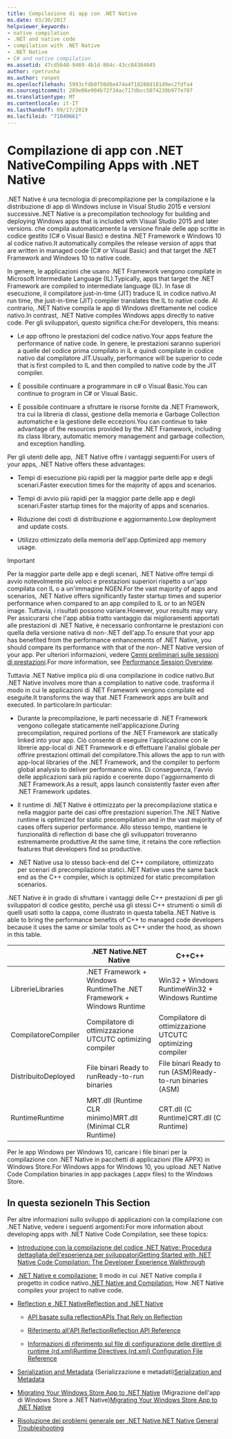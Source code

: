 ```yaml
---
title: Compilazione di app con .NET Native
ms.date: 03/30/2017
helpviewer_keywords:
- native compilation
- .NET and native code
- compilation with .NET Native
- .NET Native
- C# and native compilation
ms.assetid: 47cd5648-9469-4b1d-804c-43cc04384045
author: rpetrusha
ms.author: ronpet
ms.openlocfilehash: 5993cfdb0f50d8e474a4f18280d181d9ec2fdfa4
ms.sourcegitcommit: 289e06e904b72f34ac717dbcc5074239b977e707
ms.translationtype: MT
ms.contentlocale: it-IT
ms.lasthandoff: 09/17/2019
ms.locfileid: "71049661"
---
```

# <a name="compiling-apps-with-net-native"></a><span data-ttu-id="cbf81-102">Compilazione di app con .NET Native</span><span class="sxs-lookup"><span data-stu-id="cbf81-102">Compiling Apps with .NET Native</span></span>

<span data-ttu-id="cbf81-103">.NET Native è una tecnologia di precompilazione per la compilazione e la distribuzione di app di Windows incluse in Visual Studio 2015 e versioni successive.</span><span class="sxs-lookup"><span data-stu-id="cbf81-103">.NET Native is a precompilation technology for building and deploying Windows apps that is included with Visual Studio 2015 and later versions.</span></span> <span data-ttu-id="cbf81-104">che compila automaticamente la versione finale delle app scritte in codice gestito (C# o Visual Basic) e destina .NET Framework e Windows 10 al codice nativo.</span><span class="sxs-lookup"><span data-stu-id="cbf81-104">It automatically compiles the release version of apps that are written in managed code (C# or Visual Basic) and that target the .NET Framework and Windows 10 to native code.</span></span>

<span data-ttu-id="cbf81-105">In genere, le applicazioni che usano .NET Framework vengono compilate in Microsoft Intermediate Language (IL).</span><span class="sxs-lookup"><span data-stu-id="cbf81-105">Typically, apps that target the .NET Framework are compiled to intermediate language (IL).</span></span> <span data-ttu-id="cbf81-106">In fase di esecuzione, il compilatore just-in-time (JIT) traduce IL in codice nativo.</span><span class="sxs-lookup"><span data-stu-id="cbf81-106">At run time, the just-in-time (JIT) compiler translates the IL to native code.</span></span> <span data-ttu-id="cbf81-107">Al contrario, .NET Native compila le app di Windows direttamente nel codice nativo.</span><span class="sxs-lookup"><span data-stu-id="cbf81-107">In contrast, .NET Native compiles Windows apps directly to native code.</span></span> <span data-ttu-id="cbf81-108">Per gli sviluppatori, questo significa che:</span><span class="sxs-lookup"><span data-stu-id="cbf81-108">For developers, this means:</span></span>

- <span data-ttu-id="cbf81-109">Le app offrono le prestazioni del codice nativo.</span><span class="sxs-lookup"><span data-stu-id="cbf81-109">Your apps feature the performance of native code.</span></span> <span data-ttu-id="cbf81-110">In genere, le prestazioni saranno superiori a quelle del codice prima compilato in IL e quindi compilate in codice nativo dal compilatore JIT.</span><span class="sxs-lookup"><span data-stu-id="cbf81-110">Usually, performance will be superior to code that is first compiled to IL and then compiled to native code by the JIT compiler.</span></span>

- <span data-ttu-id="cbf81-111">È possibile continuare a programmare in c# o Visual Basic.</span><span class="sxs-lookup"><span data-stu-id="cbf81-111">You can continue to program in C# or Visual Basic.</span></span>

- <span data-ttu-id="cbf81-112">È possibile continuare a sfruttare le risorse fornite da .NET Framework, tra cui la libreria di classi, gestione della memoria e Garbage Collection automatiche e la gestione delle eccezioni.</span><span class="sxs-lookup"><span data-stu-id="cbf81-112">You can continue to take advantage of the resources provided by the .NET Framework, including its class library, automatic memory management and garbage collection, and exception handling.</span></span>

<span data-ttu-id="cbf81-113">Per gli utenti delle app, .NET Native offre i vantaggi seguenti:</span><span class="sxs-lookup"><span data-stu-id="cbf81-113">For users of your apps, .NET Native offers these advantages:</span></span>

- <span data-ttu-id="cbf81-114">Tempi di esecuzione più rapidi per la maggior parte delle app e degli scenari.</span><span class="sxs-lookup"><span data-stu-id="cbf81-114">Faster execution times for the majority of apps and scenarios.</span></span>

- <span data-ttu-id="cbf81-115">Tempi di avvio più rapidi per la maggior parte delle app e degli scenari.</span><span class="sxs-lookup"><span data-stu-id="cbf81-115">Faster startup times for the majority of apps and scenarios.</span></span>

- <span data-ttu-id="cbf81-116">Riduzione dei costi di distribuzione e aggiornamento.</span><span class="sxs-lookup"><span data-stu-id="cbf81-116">Low deployment and update costs.</span></span>

- <span data-ttu-id="cbf81-117">Utilizzo ottimizzato della memoria dell'app.</span><span class="sxs-lookup"><span data-stu-id="cbf81-117">Optimized app memory usage.</span></span>

> [!IMPORTANT]
> <span data-ttu-id="cbf81-118">Per la maggior parte delle app e degli scenari, .NET Native offre tempi di avvio notevolmente più veloci e prestazioni superiori rispetto a un'app compilata con IL o a un'immagine NGEN.</span><span class="sxs-lookup"><span data-stu-id="cbf81-118">For the vast majority of apps and scenarios, .NET Native offers significantly faster startup times and superior performance when compared to an app compiled to IL or to an NGEN image.</span></span> <span data-ttu-id="cbf81-119">Tuttavia, i risultati possono variare.</span><span class="sxs-lookup"><span data-stu-id="cbf81-119">However, your results may vary.</span></span> <span data-ttu-id="cbf81-120">Per assicurarsi che l'app abbia tratto vantaggio dai miglioramenti apportati alle prestazioni di .NET Native, è necessario confrontarne le prestazioni con quella della versione nativa di non-.NET dell'app.</span><span class="sxs-lookup"><span data-stu-id="cbf81-120">To ensure that your app has benefited from the performance enhancements of .NET Native, you should compare its performance with that of the non-.NET Native version of your app.</span></span> <span data-ttu-id="cbf81-121">Per ulteriori informazioni, vedere [Cenni preliminari sulle sessioni di prestazioni](https://docs.microsoft.com/visualstudio/profiling/performance-session-overview).</span><span class="sxs-lookup"><span data-stu-id="cbf81-121">For more information, see [Performance Session Overview](https://docs.microsoft.com/visualstudio/profiling/performance-session-overview).</span></span>

<span data-ttu-id="cbf81-122">Tuttavia .NET Native implica più di una compilazione in codice nativo.</span><span class="sxs-lookup"><span data-stu-id="cbf81-122">But .NET Native involves more than a compilation to native code.</span></span> <span data-ttu-id="cbf81-123">trasforma il modo in cui le applicazioni di .NET Framework vengono compilate ed eseguite.</span><span class="sxs-lookup"><span data-stu-id="cbf81-123">It transforms the way that .NET Framework apps are built and executed.</span></span> <span data-ttu-id="cbf81-124">In particolare:</span><span class="sxs-lookup"><span data-stu-id="cbf81-124">In particular:</span></span>

- <span data-ttu-id="cbf81-125">Durante la precompilazione, le parti necessarie di .NET Framework vengono collegate staticamente nell'applicazione.</span><span class="sxs-lookup"><span data-stu-id="cbf81-125">During precompilation, required portions of the .NET Framework are statically linked into your app.</span></span> <span data-ttu-id="cbf81-126">Ciò consente di eseguire l'applicazione con le librerie app-local di .NET Framework e di effettuare l'analisi globale per offrire prestazioni ottimali del compilatore.</span><span class="sxs-lookup"><span data-stu-id="cbf81-126">This allows the app to run with app-local libraries of the .NET Framework, and the compiler to perform global analysis to deliver performance wins.</span></span> <span data-ttu-id="cbf81-127">Di conseguenza, l'avvio delle applicazioni sarà più rapido e coerente dopo l'aggiornamento di .NET Framework.</span><span class="sxs-lookup"><span data-stu-id="cbf81-127">As a result, apps launch consistently faster even after .NET Framework updates.</span></span>

- <span data-ttu-id="cbf81-128">Il runtime di .NET Native è ottimizzato per la precompilazione statica e nella maggior parte dei casi offre prestazioni superiori.</span><span class="sxs-lookup"><span data-stu-id="cbf81-128">The .NET Native runtime is optimized for static precompilation and in the vast majority of cases offers superior performance.</span></span> <span data-ttu-id="cbf81-129">Allo stesso tempo, mantiene le funzionalità di reflection di base che gli sviluppatori troveranno estremamente produttive.</span><span class="sxs-lookup"><span data-stu-id="cbf81-129">At the same time, it retains the core reflection features that developers find so productive.</span></span>

- <span data-ttu-id="cbf81-130">.NET Native usa lo stesso back-end del C++ compilatore, ottimizzato per scenari di precompilazione statici.</span><span class="sxs-lookup"><span data-stu-id="cbf81-130">.NET Native uses the same back end as the C++ compiler, which is optimized for static precompilation scenarios.</span></span>

<span data-ttu-id="cbf81-131">.NET Native è in grado di sfruttare i vantaggi delle C++ prestazioni di per gli sviluppatori di codice gestito, perché usa gli stessi C++ strumenti o simili di quelli usati sotto la cappa, come illustrato in questa tabella.</span><span class="sxs-lookup"><span data-stu-id="cbf81-131">.NET Native is able to bring the performance benefits of C++ to managed code developers because it uses the same or similar tools as C++ under the hood, as shown in this table.</span></span>

||<span data-ttu-id="cbf81-132">.NET Native</span><span class="sxs-lookup"><span data-stu-id="cbf81-132">.NET Native</span></span>|<span data-ttu-id="cbf81-133">C++</span><span class="sxs-lookup"><span data-stu-id="cbf81-133">C++</span></span>|
|-|----------------------------------------------------------------|-----------|
|<span data-ttu-id="cbf81-134">Librerie</span><span class="sxs-lookup"><span data-stu-id="cbf81-134">Libraries</span></span>|<span data-ttu-id="cbf81-135">.NET Framework + Windows Runtime</span><span class="sxs-lookup"><span data-stu-id="cbf81-135">The .NET Framework + Windows Runtime</span></span>|<span data-ttu-id="cbf81-136">Win32 + Windows Runtime</span><span class="sxs-lookup"><span data-stu-id="cbf81-136">Win32 + Windows Runtime</span></span>|
|<span data-ttu-id="cbf81-137">Compilatore</span><span class="sxs-lookup"><span data-stu-id="cbf81-137">Compiler</span></span>|<span data-ttu-id="cbf81-138">Compilatore di ottimizzazione UTC</span><span class="sxs-lookup"><span data-stu-id="cbf81-138">UTC optimizing compiler</span></span>|<span data-ttu-id="cbf81-139">Compilatore di ottimizzazione UTC</span><span class="sxs-lookup"><span data-stu-id="cbf81-139">UTC optimizing compiler</span></span>|
|<span data-ttu-id="cbf81-140">Distribuito</span><span class="sxs-lookup"><span data-stu-id="cbf81-140">Deployed</span></span>|<span data-ttu-id="cbf81-141">File binari Ready to run</span><span class="sxs-lookup"><span data-stu-id="cbf81-141">Ready-to-run binaries</span></span>|<span data-ttu-id="cbf81-142">File binari Ready to run (ASM)</span><span class="sxs-lookup"><span data-stu-id="cbf81-142">Ready-to-run binaries (ASM)</span></span>|
|<span data-ttu-id="cbf81-143">Runtime</span><span class="sxs-lookup"><span data-stu-id="cbf81-143">Runtime</span></span>|<span data-ttu-id="cbf81-144">MRT.dll (Runtime CLR minimo)</span><span class="sxs-lookup"><span data-stu-id="cbf81-144">MRT.dll (Minimal CLR Runtime)</span></span>|<span data-ttu-id="cbf81-145">CRT.dll (C Runtime)</span><span class="sxs-lookup"><span data-stu-id="cbf81-145">CRT.dll (C Runtime)</span></span>|

<span data-ttu-id="cbf81-146">Per le app Windows per Windows 10, caricare i file binari per la compilazione con .NET Native in pacchetti di applicazioni (file APPX) in Windows Store.</span><span class="sxs-lookup"><span data-stu-id="cbf81-146">For Windows apps for Windows 10, you upload .NET Native Code Compilation binaries in app packages (.appx files) to the Windows Store.</span></span>

## <a name="in-this-section"></a><span data-ttu-id="cbf81-147">In questa sezione</span><span class="sxs-lookup"><span data-stu-id="cbf81-147">In This Section</span></span>

<span data-ttu-id="cbf81-148">Per altre informazioni sullo sviluppo di applicazioni con la compilazione con .NET Native, vedere i seguenti argomenti:</span><span class="sxs-lookup"><span data-stu-id="cbf81-148">For more information about developing apps with .NET Native Code Compilation, see these topics:</span></span>

- [<span data-ttu-id="cbf81-149">Introduzione con la compilazione del codice .NET Native: Procedura dettagliata dell'esperienza per sviluppatori</span><span class="sxs-lookup"><span data-stu-id="cbf81-149">Getting Started with .NET Native Code Compilation: The Developer Experience Walkthrough</span></span>](getting-started-with-net-native.md)

- <span data-ttu-id="cbf81-150">[.NET Native e compilazione:](net-native-and-compilation.md) Il modo in cui .NET Native compila il progetto in codice nativo.</span><span class="sxs-lookup"><span data-stu-id="cbf81-150">[.NET Native and Compilation:](net-native-and-compilation.md) How .NET Native compiles your project to native code.</span></span>

- [<span data-ttu-id="cbf81-151">Reflection e .NET Native</span><span class="sxs-lookup"><span data-stu-id="cbf81-151">Reflection and .NET Native</span></span>](reflection-and-net-native.md)

  - [<span data-ttu-id="cbf81-152">API basate sulla reflection</span><span class="sxs-lookup"><span data-stu-id="cbf81-152">APIs That Rely on Reflection</span></span>](apis-that-rely-on-reflection.md)

  - [<span data-ttu-id="cbf81-153">Riferimento all'API Reflection</span><span class="sxs-lookup"><span data-stu-id="cbf81-153">Reflection API Reference</span></span>](net-native-reflection-api-reference.md)

  - [<span data-ttu-id="cbf81-154">Informazioni di riferimento sul file di configurazione delle direttive di runtime (rd.xml)</span><span class="sxs-lookup"><span data-stu-id="cbf81-154">Runtime Directives (rd.xml) Configuration File Reference</span></span>](runtime-directives-rd-xml-configuration-file-reference.md)

- <span data-ttu-id="cbf81-155">[Serialization and Metadata](serialization-and-metadata.md) (Serializzazione e metadati)</span><span class="sxs-lookup"><span data-stu-id="cbf81-155">[Serialization and Metadata](serialization-and-metadata.md)</span></span>

- <span data-ttu-id="cbf81-156">[Migrating Your Windows Store App to .NET Native](migrating-your-windows-store-app-to-net-native.md) (Migrazione dell'app di Windows Store a .NET Native)</span><span class="sxs-lookup"><span data-stu-id="cbf81-156">[Migrating Your Windows Store App to .NET Native](migrating-your-windows-store-app-to-net-native.md)</span></span>

- [<span data-ttu-id="cbf81-157">Risoluzione dei problemi generale per .NET Native</span><span class="sxs-lookup"><span data-stu-id="cbf81-157">.NET Native General Troubleshooting</span></span>](net-native-general-troubleshooting.md)
